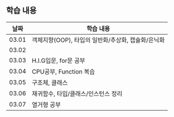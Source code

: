 ## 학습 내용

| 날짜  | 학습 내용                                          |
| ----- | -------------------------------------------------- |
| 03.01 | 객체지향(OOP), 타입의 일반화/추상화, 캡슐화/은닉화 |
| 03.02 |                                                    |
| 03.03 | H.I.G입문, for문 공부                              |
| 03.04 | CPU공부, Function 복습                             |
| 03.05 | 구조체, 클래스                                     |
| 03.06 | 재귀함수, 타입/클래스/인스턴스 정리                |
| 03.07 | 열거형 공부                                        |
